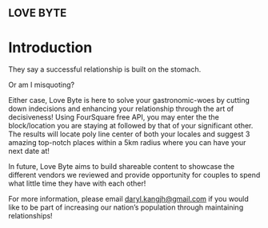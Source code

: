 ## LOVE BYTE

# Introduction
They say a successful relationship is built on the stomach. 

Or am I misquoting?

Either case, Love Byte is here to solve your gastronomic-woes by cutting down indecisions and enhancing your relationship through the art of decisiveness! Using FourSquare free API, you may enter the the block/location you are staying at followed by that of your significant other. The results will locate poly line center of both your locales and suggest 3 amazing top-notch places within a 5km radius where you can have your next date at! 

In future, Love Byte aims to build shareable content to showcase the different vendors we reviewed and provide opportunity for couples to spend what little time they have with each other! 

For more information, please email daryl.kangjh@gmail.com if you would like to be part of increasing our nation’s population through maintaining relationships! 